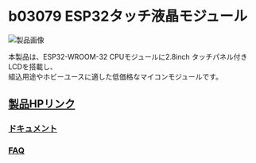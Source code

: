 # b03079 ESP32タッチ液晶モジュール

![製品画像](https://cdn.shopify.com/s/files/1/0512/2264/2842/products/a268365ee58593100afaa9e2d2286f67_669x502.jpg?v=1681440406)

本製品は、ESP32-WROOM-32 CPUモジュールに2.8inch タッチパネル付きLCDを搭載し、  
組込用途やホビーユースに適した低価格なマイコンモジュールです。


## [製品HPリンク](https://bit-trade-one.co.jp/blog/20230414/) 

### [ドキュメント](https://btoshop.jp/products/b03079?__hstc=19497895.254f840c104e80f2ac6528c6afaf8156.1681452683499.1681452683499.1681454982737.2&__hssc=19497895.2.1681454982737&__hsfp=1482425150#:~:text=%E3%81%AE%E3%81%8A%E6%94%AF%E6%89%95%E3%81%84%E6%96%B9%E6%B3%95-,%E8%A3%BD%E5%93%81%E4%BB%98%E5%B1%9E%E3%83%89%E3%82%AD%E3%83%A5%E3%83%A1%E3%83%B3%E3%83%88%E4%B8%80%E5%BC%8F,-%E3%83%87%E3%83%A2%E3%83%95%E3%82%A1%E3%82%A4%E3%83%AB%E3%82%84)

### [FAQ](FAQ.md)


